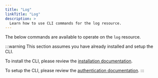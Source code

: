 ```yaml
---
title: "Log"
linkTitle: "Log"
description: >
  Learn how to use CLI commands for the log resource.
---
```


The below commands are available to operate on the `log` resource.

:::warning
This section assumes you have already installed and setup the CLI.

To install the CLI, please review the [installation documentation](/docs/reference/cli/install.md).

To setup the CLI, please review the [authentication documentation](/docs/reference/cli/authentication.md).
:::
